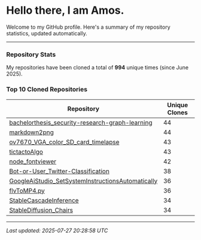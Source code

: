 # Hello there, I am Amos.

Welcome to my GitHub profile. Here's a summary of my repository statistics, updated automatically.

---

### Repository Stats

My repositories have been cloned a total of **994** unique times (since June 2025).

### Top 10 Cloned Repositories

| Repository | Unique Clones |
|------------|---------------|
| [bachelorthesis_security-research-graph-learning](https://github.com/AmosDinh/bachelorthesis_security-research-graph-learning) | 44 |
| [markdown2png](https://github.com/AmosDinh/markdown2png) | 44 |
| [ov7670_VGA_color_SD_card_timelapse](https://github.com/AmosDinh/ov7670_VGA_color_SD_card_timelapse) | 43 |
| [tictactoAlgo](https://github.com/AmosDinh/tictactoAlgo) | 43 |
| [node_fontviewer](https://github.com/AmosDinh/node_fontviewer) | 42 |
| [Bot-or-User_Twitter-Classification](https://github.com/AmosDinh/Bot-or-User_Twitter-Classification) | 38 |
| [GoogleAiStudio_SetSystemInstructionsAutomatically](https://github.com/AmosDinh/GoogleAiStudio_SetSystemInstructionsAutomatically) | 36 |
| [flvToMP4.py](https://github.com/AmosDinh/flvToMP4.py) | 36 |
| [StableCascadeInference](https://github.com/AmosDinh/StableCascadeInference) | 34 |
| [StableDiffusion_Chairs](https://github.com/AmosDinh/StableDiffusion_Chairs) | 34 |

---

*Last updated: 2025-07-27 20:28:58 UTC*